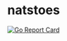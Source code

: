# natstoes

[![Go Report Card](https://goreportcard.com/badge/github.com/mlctrez/natstoes)](https://goreportcard.com/report/github.com/mlctrez/natstoes)

